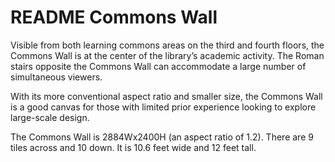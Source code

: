 # README Commons Wall
Visible from both learning commons areas on the third and fourth floors, the Commons Wall is at the center of the library’s academic activity. The Roman stairs opposite the Commons Wall can accommodate a large number of simultaneous viewers.

With its more conventional aspect ratio and smaller size, the Commons Wall is a good canvas for those with limited prior experience looking to explore large-scale design.

The Commons Wall is 2884Wx2400H (an aspect ratio of 1.2). There are 9 tiles across and 10 down. It is 10.6 feet wide and 12 feet tall.